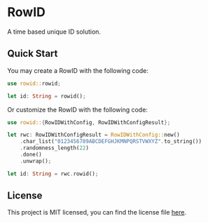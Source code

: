 # RowID

A time based unique ID solution.

## Quick Start

You may create a RowID with the following code:

```rust
use rowid::rowid;

let id: String = rowid();
```

Or customize the RowID with the following code:

```rust
use rowid::{RowIDWithConfig, RowIDWithConfigResult};

let rwc: RowIDWithConfigResult = RowIDWithConfig::new()
    .char_list("0123456789ABCDEFGHJKMNPQRSTVWXYZ".to_string())
    .randomness_length(22)
    .done()
    .unwrap();

let id: String = rwc.rowid();
```

## License

This project is MIT licensed, you can find the license file [here](https://github.com/alpheustangs/rowid.rs/blob/main/LICENSE).
